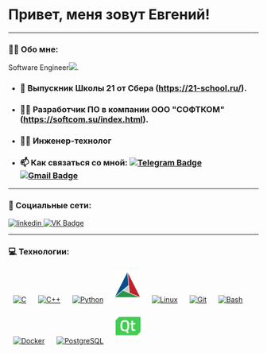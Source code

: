 
# Привет, меня зовут Евгений!

---

### :man_technologist: Обо мне:

Software Engineer<img src="https://media.giphy.com/media/WUlplcMpOCEmTGBtBW/giphy.gif" width="30px">.

- ### :telescope: Выпускник Школы 21 от Сбера (https://21-school.ru/).
- ### :man_technologist: Разработчик ПО в компании ООО "СОФТКОМ" (https://softcom.su/index.html).
- ### 👷‍♂️ Инженер-технолог 
- ### :mailbox: Как связаться со мной: [![Telegram Badge](https://img.shields.io/badge/-EvgeniiMasterov-blue?style=flat&logo=Telegram&logoColor=white)](https://t.me/Colonka1) [![Gmail Badge](https://img.shields.io/badge/-Gmail-red?style=flat&logo=Gmail&logoColor=white)](mailto:evmast96@gmail.com)

---

### 🤝 Социальные сети:

  <div id="badges">
    <a href="https://www.linkedin.com/in/evgenii-masterov-b231b6234/" target="_blank">
      <img src="https://cdn-icons-png.flaticon.com/512/2504/2504799.png" width="40" height="40" alt="linkedin" />
    </a>
    <a href="https://vk.com/id57372653" target="_blank">
      <img src="https://cdn-icons-png.flaticon.com/512/145/145813.png" width="40" height="40" alt="VK Badge"/>
    </a>
  </div>

---

### 💻 Технологии:

<div>
<a href="https://www.cprogramming.com/" target="_blank"><img style="margin: 10px" src="https://profilinator.rishav.dev/skills-assets/c-original.svg" alt="C" height="50" /></a> 
<a href="https://www.cplusplus.com/" target="_blank"><img style="margin: 10px" src="https://profilinator.rishav.dev/skills-assets/cplusplus-original.svg" alt="C++" height="50" /></a>
<a href="https://github.com/" target="_blank"><img style="margin: 10px" src="https://user-images.githubusercontent.com/25181517/183423507-c056a6f9-1ba8-4312-a350-19bcbc5a8697.png" alt="Python" height="50" /></a>
<a href="https://github.com/" target="_blank"><img style="margin: 10px" src="https://github.com/devicons/devicon/blob/master/icons/cmake/cmake-original.svg?ysclid=m3qa4ikuj9428091262" alt="CMake" height="50" /></a>
<a href="https://www.linux.org/" target="_blank"><img style="margin: 10px" src="https://profilinator.rishav.dev/skills-assets/linux-original.svg" alt="Linux" height="50" /></a>  
<a href="https://github.com/" target="_blank"><img style="margin: 10px" src="https://profilinator.rishav.dev/skills-assets/git-scm-icon.svg" alt="Git" height="50" /></a>  
<a href="https://www.gnu.org/software/bash/" target="_blank"><img style="margin: 10px" src="https://profilinator.rishav.dev/skills-assets/gnu_bash-icon.svg" alt="Bash" height="50" /></a>   
<a href="https://www.docker.com/" target="_blank"><img style="margin: 10px" src="https://profilinator.rishav.dev/skills-assets/docker-original-wordmark.svg" alt="Docker" height="50" /></a>  
<a href="https://www.postgresql.org/" target="_blank"><img style="margin: 10px" src="https://profilinator.rishav.dev/skills-assets/postgresql-original-wordmark.svg" alt="PostgreSQL" height="50" /></a>
<a href="https://www.qt.io/" target="_blank"><img style="margin: 10px" src="https://github.com/devicons/devicon/blob/master/icons/qt/qt-original.svg" alt="PostgreSQL" height="50" /></a> 
</div>

